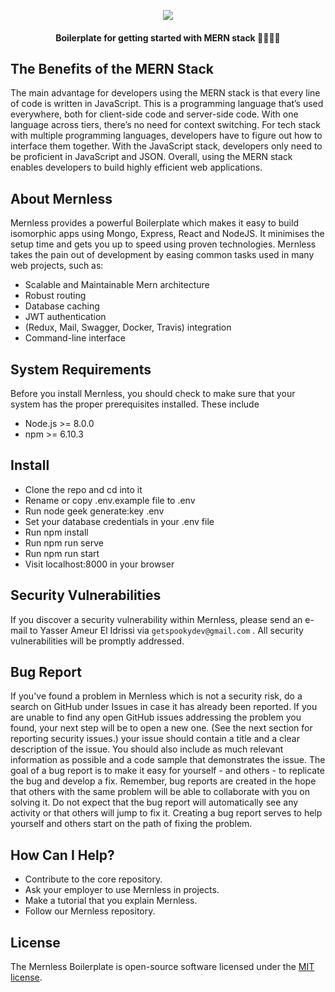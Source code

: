 <p align="center">
  <img src="https://drive.google.com/uc?id=14s0h9qffMNPNH_BM4lSVVlSQ_dR4x5-J" />
  <h4 align="center">Boilerplate for getting started with MERN stack 👩‍💻👨‍💻</h4> 
</p>

## The Benefits of the MERN Stack

The main advantage for developers using the MERN stack is that every line of code is written in JavaScript. This is a programming language that’s used everywhere, both for client-side code and server-side code. With one language across tiers, there’s no need for context switching.
For tech stack with multiple programming languages, developers have to figure out how to interface them together. With the JavaScript stack, developers only need to be proficient in JavaScript and JSON.
Overall, using the MERN stack enables developers to build highly efficient web applications.

## About Mernless

Mernless provides a powerful Boilerplate which makes it easy to build isomorphic apps using Mongo, Express, React and NodeJS. It minimises the setup time and gets you up to speed using proven technologies.
Mernless takes the pain out of development by easing common tasks used in many web projects, such as:

- Scalable and Maintainable Mern architecture
- Robust routing
- Database caching
- JWT authentication
- (Redux, Mail, Swagger, Docker, Travis) integration
- Command-line interface

## System Requirements

Before you install Mernless, you should check to make sure that your system has the proper prerequisites installed. These include

- Node.js >= 8.0.0
- npm >= 6.10.3

## Install

- Clone the repo and cd into it
- Rename or copy .env.example file to .env
- Run node geek generate:key .env
- Set your database credentials in your .env file
- Run npm install
- Run npm run serve
- Run npm run start
- Visit localhost:8000 in your browser

## Security Vulnerabilities

If you discover a security vulnerability within Mernless, please send an e-mail to Yasser Ameur El Idrissi via `getspookydev@gmail.com` . All security vulnerabilities will be promptly addressed.

## Bug Report

If you've found a problem in Mernless which is not a security risk, do a search on GitHub under Issues in case it has already been reported. If you are unable to find any open GitHub issues addressing the problem you found, your next step will be to open a new one. (See the next section for reporting security issues.) your issue should contain a title and a clear description of the issue. You should also include as much relevant information as possible and a code sample that demonstrates the issue. The goal of a bug report is to make it easy for yourself - and others - to replicate the bug and develop a fix. Remember, bug reports are created in the hope that others with the same problem will be able to collaborate with you on solving it. Do not expect that the bug report will automatically see any activity or that others will jump to fix it. Creating a bug report serves to help yourself and others start on the path of fixing the problem.

## How Can I Help?

- Contribute to the core repository.
- Ask your employer to use Mernless in projects.
- Make a tutorial that you explain Mernless.
- Follow our Mernless repository.

## License

The Mernless Boilerplate is open-source software licensed under the [MIT license](https://opensource.org/licenses/MIT).
